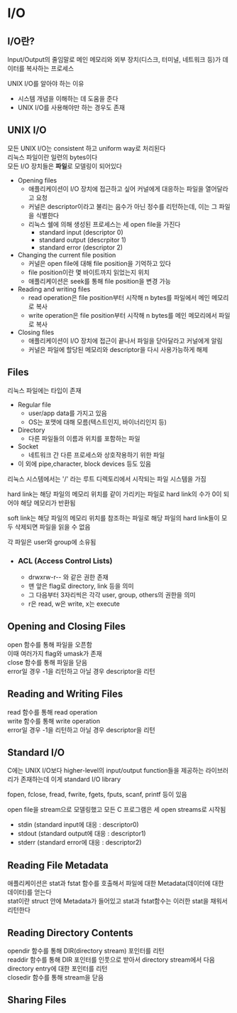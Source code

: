 # I/O
## I/O란?
Input/Output의 줄임말로 메인 메모리와 외부 장치(디스크, 터미널, 네트워크 등)가 데이터를 복사하는 프로세스 

UNIX I/O를 알아야 하는 이유
- 시스템 개념을 이해하는 데 도움을 준다
- UNIX I/O를 사용해야만 하는 경우도 존재
## UNIX I/O
모든 UNIX I/O는 consistent 하고 uniform way로 처리된다   
리눅스 파일이란 일련의 bytes이다   
모든 I/O 장치들은 **파일**로 모델링이 되어있다   
- Opening files
    - 애플리케이션이 I/O 장치에 접근하고 싶어 커널에게 대응하는 파일을 열어달라고 요청
    - 커널은 descriptor이라고 불리는 음수가 아닌 정수를 리턴하는데, 이는 그 파일을 식별한다
    - 리눅스 쉘에 의해 생성된 프로세스는 세 open file을 가진다
        - standard input (descriptor 0)
        - standard output (descrpitor 1)
        - standard error (descriptor 2)
- Changing the current file position
    - 커널은 open file에 대해 file position을 기억하고 있다
    - file position이란 몇 바이트까지 읽었는지 위치
    - 애플리케이션은 seek를 통해 file position을 변경 가능
- Reading and writing files
    - read operation은 file position부터 시작해 n bytes를 파일에서 메인 메모리로 복사
    - write operation은 file position부터 시작해 n bytes를 메인 메모리에서 파일로 복사
- Closing files
    - 애플리케이션이 I/O 장치에 접근이 끝나서 파일을 닫아달라고 커널에게 알림
    - 커널은 파일에 할당된 메모리와 descriptor을 다시 사용가능하게 해제
## Files
리눅스 파일에는 타입이 존재
- Regular file
    - user/app data를 가지고 있음
    - OS는 포맷에 대해 모름(텍스트인지, 바이너리인지 등)
- Directory
    - 다른 파일들의 이름과 위치를 포함하는 파일
- Socket
    - 네트워크 간 다른 프로세스와 상호작용하기 위한 파일
- 이 외에 pipe,character, block devices 등도 있음

리눅스 시스템에서는 '/' 라는 루트 디렉토리에서 시작되는 파일 시스템을 가짐   

hard link는 해당 파일의 메모리 위치를 같이 가리키는 파일로 hard link의 수가 0이 되어야 해당 메모리가 반환됨    

soft link는 해당 파일의 메모리 위치를 참조하는 파일로 해당 파일의 hard link들이 모두 삭제되면 파일을 읽을 수 없음    

각 파일은 user와 group에 소유됨   
- ### ACL (Access Control Lists)
    - drwxrw-r-- 와 같은 권한 존재
    - 맨 앞은 flag로 directory, link 등을 의미
    - 그 다음부터 3자리씩은 각각 user, group, others의 권한을 의미
    - r은 read, w은 write, x는 execute

## Opening and Closing Files
open 함수를 통해 파일을 오픈함     
이때 여러가지 flag와 umask가 존재   
close 함수를 통해 파일을 닫음   
error일 경우 -1을 리턴하고 아닐 경우 descriptor을 리턴
## Reading and Writing Files
read 함수를 통해 read operation   
write 함수를 통해 write operation   
error일 경우 -1을 리턴하고 아닐 경우 descriptor을 리턴
## Standard I/O
C에는 UNIX I/O보다 higher-level의 input/output function들을 제공하는 라이브러리가 존재하는데 이게 standard I/O library   

fopen, fclose, fread, fwrite, fgets, fputs, scanf, printf 등이 있음   

open file을 stream으로 모델링했고 모든 C 프로그램은 세 open streams로 시작됨
- stdin (standard input에 대응 : descriptor0)
- stdout (standard output에 대응 : descriptor1)
- stderr (standard error에 대응 : descriptor2)
## Reading File Metadata
애플리케이션은 stat과 fstat 함수를 호출해서 파일에 대한 Metadata(데이터에 대한 데이터)를 얻는다   
stat이란 struct 안에 Metadata가 들어있고 stat과 fstat함수는 이러한 stat을 채워서 리턴한다
## Reading Directory Contents
opendir 함수를 통해 DIR(directory stream) 포인터를 리턴    
readdir 함수를 통해 DIR 포인터를 인풋으로 받아서  directory stream에서 다음 directory entry에 대한 포인터를 리턴   
closedir 함수를 통해 stream을 닫음
## Sharing Files





